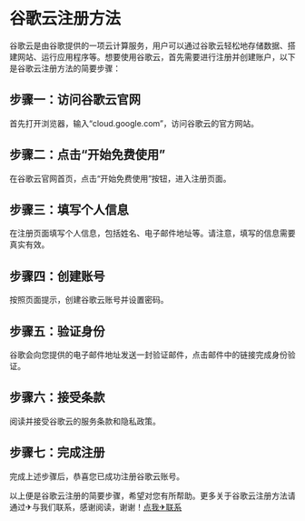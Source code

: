 # 谷歌云注册方法

谷歌云是由谷歌提供的一项云计算服务，用户可以通过谷歌云轻松地存储数据、搭建网站、运行应用程序等。想要使用谷歌云，首先需要进行注册并创建账户，以下是谷歌云注册方法的简要步骤：

## 步骤一：访问谷歌云官网
首先打开浏览器，输入“cloud.google.com”，访问谷歌云的官方网站。

## 步骤二：点击“开始免费使用”
在谷歌云官网首页，点击“开始免费使用”按钮，进入注册页面。

## 步骤三：填写个人信息
在注册页面填写个人信息，包括姓名、电子邮件地址等。请注意，填写的信息需要真实有效。

## 步骤四：创建账号
按照页面提示，创建谷歌云账号并设置密码。

## 步骤五：验证身份
谷歌会向您提供的电子邮件地址发送一封验证邮件，点击邮件中的链接完成身份验证。

## 步骤六：接受条款
阅读并接受谷歌云的服务条款和隐私政策。

## 步骤七：完成注册
完成上述步骤后，恭喜您已成功注册谷歌云账号。

以上便是谷歌云注册的简要步骤，希望对您有所帮助。更多关于谷歌云注册方法请通过✈与我们联系，感谢阅读，谢谢！[点我✈联系](https://gg.k02.cc)